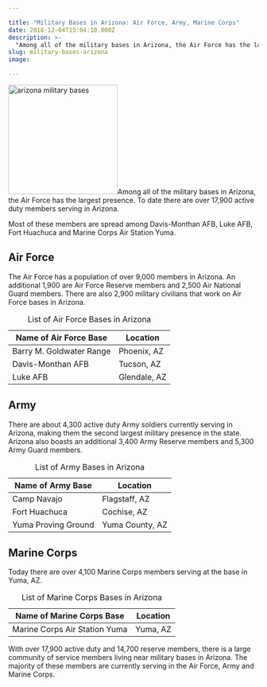 ```yaml
---

title: "Military Bases in Arizona: Air Force, Army, Marine Corps"
date: 2018-12-04T15:04:10.000Z
description: >-
  "Among all of the military bases in Arizona, the Air Force has the largest presence. To date there are over 17,900 active duty members serving in Arizona."
slug: military-bases-arizona
image:

---
```


<img src="https://www.militaryhacks.com/wp-content/uploads/arizona_military_bases-300x300.jpg" alt="arizona military bases" width="220" height="220" class="alignright size-medium wp-image-4537" />Among all of the military bases in Arizona, the Air Force has the largest presence. To date there are over 17,900 active duty members serving in Arizona.

Most of these members are spread among Davis-Monthan AFB, Luke AFB, Fort Huachuca and Marine Corps Air Station Yuma.

<h2>Air Force</h2>

The Air Force has a population of over 9,000 members in Arizona. An additional 1,900 are Air Force Reserve members and 2,500 Air National Guard members. There are also 2,900 military civilians that work on Air Force bases in Arizona.

<table class="specsleft">
<caption>List of Air Force Bases in Arizona</caption>
<thead>
<tr>
<th><strong>Name of Air Force Base</strong></th>
<th><strong>Location</strong></th>
</tr>
</thead>
<tbody>
<tr>
<td>Barry M. Goldwater Range</td>
<td>Phoenix, AZ</td>
</tr>
<tr>
<td>Davis-Monthan AFB</td>
<td>Tucson, AZ</td>
</tr>
<tr>
<td>Luke AFB</td>
<td>Glendale, AZ</td>
</tr>
</tbody>
</table>


<h2>Army</h2>

There are about 4,300 active duty Army soldiers currently serving in Arizona, making them the second largest military presence in the state. Arizona also boasts an additional 3,400 Army Reserve members and 5,300 Army Guard members.

<table class="specsleft">
<caption>List of Army Bases in Arizona</caption>
<thead>
<tr>
<th><strong>Name of Army Base</strong></th>
<th><strong>Location</strong></th>
</tr>
</thead>
<tbody>
<tr>
<td>Camp Navajo</td>
<td>Flagstaff, AZ</td>
</tr>
<tr>
<td>Fort Huachuca</td>
<td>Cochise, AZ</td>
</tr>
<tr>
<td>Yuma Proving Ground</td>
<td>Yuma County, AZ</td>
</tr>
</tbody>
</table>

<h2>Marine Corps</h2>

Today there are over 4,100 Marine Corps members serving at the base in Yuma, AZ. 

<table class="specsleft">
<caption>List of Marine Corps Bases in Arizona</caption>
<thead>
<tr>
<th><strong>Name of Marine Corps Base</strong></th>
<th><strong>Location</strong></th>
</tr>
</thead>
<tbody>
<tr>
<td>Marine Corps Air Station Yuma</td>
<td>Yuma, AZ</td>
</tr>
</tbody>
</table>

With over 17,900 active duty and 14,700 reserve members, there is a large community of service members living near military bases in Arizona. The majority of these members are currently serving in the Air Force, Army and Marine Corps.
